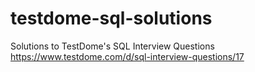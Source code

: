 # testdome-sql-solutions
Solutions to TestDome's SQL Interview Questions https://www.testdome.com/d/sql-interview-questions/17